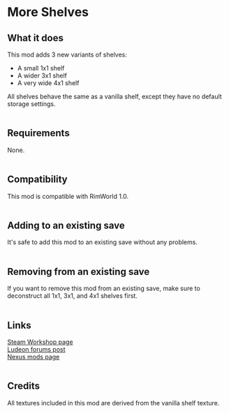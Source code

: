 # More Shelves

## What it does
This mod adds 3 new variants of shelves:
* A small 1x1 shelf
* A wider 3x1 shelf
* A very wide 4x1 shelf

All shelves behave the same as a vanilla shelf, except they have no default storage settings.
<br>
<br>
## Requirements
None.
<br>
<br>
## Compatibility
This mod is compatible with RimWorld 1.0.
<br>
<br>
## Adding to an existing save
It's safe to add this mod to an existing save without any problems.
<br>
<br>
## Removing from an existing save
If you want to remove this mod from an existing save, make sure to deconstruct all 1x1, 3x1, and 4x1 shelves first.
<br>
<br>
## Links
[Steam Workshop page](https://steamcommunity.com/shar)\
[Ludeon forums post](https://ludeon.com/forums/index.php?topic=48080.0)\
[Nexus mods page](https://www.nexusmods.com/rimworld/mods/284)
<br>
<br>
## Credits
All textures included in this mod are derived from the vanilla shelf texture.
